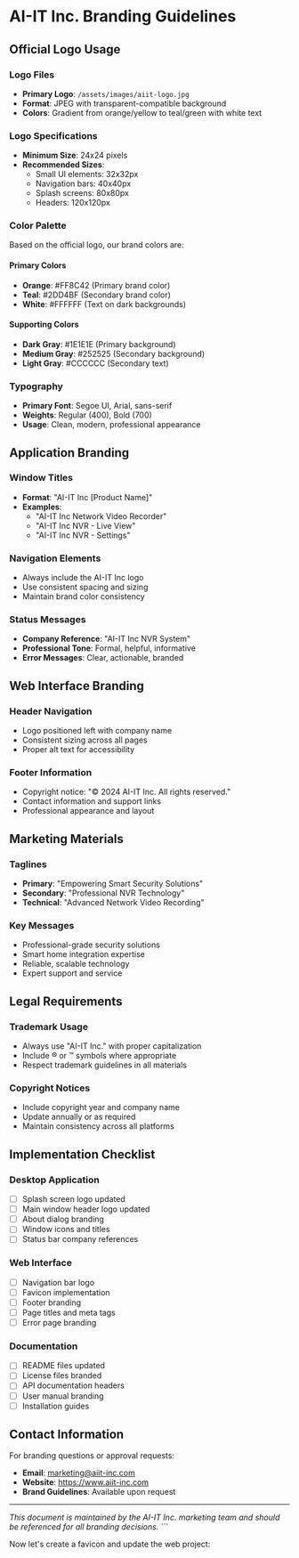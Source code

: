 # AI-IT Inc. Branding Guidelines

## Official Logo Usage

### Logo Files
- **Primary Logo**: `/assets/images/aiit-logo.jpg`
- **Format**: JPEG with transparent-compatible background
- **Colors**: Gradient from orange/yellow to teal/green with white text

### Logo Specifications
- **Minimum Size**: 24x24 pixels
- **Recommended Sizes**:
  - Small UI elements: 32x32px
  - Navigation bars: 40x40px  
  - Splash screens: 80x80px
  - Headers: 120x120px

### Color Palette
Based on the official logo, our brand colors are:

#### Primary Colors
- **Orange**: #FF8C42 (Primary brand color)
- **Teal**: #2DD4BF (Secondary brand color)
- **White**: #FFFFFF (Text on dark backgrounds)

#### Supporting Colors
- **Dark Gray**: #1E1E1E (Primary background)
- **Medium Gray**: #252525 (Secondary background)
- **Light Gray**: #CCCCCC (Secondary text)

### Typography
- **Primary Font**: Segoe UI, Arial, sans-serif
- **Weights**: Regular (400), Bold (700)
- **Usage**: Clean, modern, professional appearance

## Application Branding

### Window Titles
- **Format**: "AI-IT Inc [Product Name]"
- **Examples**: 
  - "AI-IT Inc Network Video Recorder"
  - "AI-IT Inc NVR - Live View"
  - "AI-IT Inc NVR - Settings"

### Navigation Elements
- Always include the AI-IT Inc logo
- Use consistent spacing and sizing
- Maintain brand color consistency

### Status Messages
- **Company Reference**: "AI-IT Inc NVR System"
- **Professional Tone**: Formal, helpful, informative
- **Error Messages**: Clear, actionable, branded

## Web Interface Branding

### Header Navigation
- Logo positioned left with company name
- Consistent sizing across all pages
- Proper alt text for accessibility

### Footer Information
- Copyright notice: "© 2024 AI-IT Inc. All rights reserved."
- Contact information and support links
- Professional appearance and layout

## Marketing Materials

### Taglines
- **Primary**: "Empowering Smart Security Solutions"
- **Secondary**: "Professional NVR Technology"
- **Technical**: "Advanced Network Video Recording"

### Key Messages
- Professional-grade security solutions
- Smart home integration expertise
- Reliable, scalable technology
- Expert support and service

## Legal Requirements

### Trademark Usage
- Always use "AI-IT Inc." with proper capitalization
- Include ® or ™ symbols where appropriate
- Respect trademark guidelines in all materials

### Copyright Notices
- Include copyright year and company name
- Update annually or as required
- Maintain consistency across all platforms

## Implementation Checklist

### Desktop Application
- [ ] Splash screen logo updated
- [ ] Main window header logo updated
- [ ] About dialog branding
- [ ] Window icons and titles
- [ ] Status bar company references

### Web Interface
- [ ] Navigation bar logo
- [ ] Favicon implementation
- [ ] Footer branding
- [ ] Page titles and meta tags
- [ ] Error page branding

### Documentation
- [ ] README files updated
- [ ] License files branded
- [ ] API documentation headers
- [ ] User manual branding
- [ ] Installation guides

## Contact Information

For branding questions or approval requests:
- **Email**: marketing@aiit-inc.com
- **Website**: https://www.aiit-inc.com
- **Brand Guidelines**: Available upon request

---

*This document is maintained by the AI-IT Inc. marketing team and should be referenced for all branding decisions.*
\`\`\`

Now let's create a favicon and update the web project:
